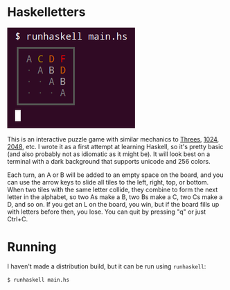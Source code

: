Haskelletters
=============

![screenshot](screenshot.png)

This is an interactive puzzle game with similar mechanics to 
[Threes](http://play.threesgame.com/), [1024](https://1024game.org/),
[2048](https://play2048.co/), etc. I wrote it as a first attempt at learning
Haskell, so it's pretty basic (and also probably not as idiomatic as it might 
be). It will look best on a terminal with a dark background that supports 
unicode and 256 colors.

Each turn, an A or B will be added to an empty space on the board, and you 
can use the arrow keys to slide all tiles to the left, right, top, or bottom.
When two tiles with the same letter collide, they combine to form the next 
letter in the alphabet, so two As make a B, two Bs make a C, two Cs make a D, 
and so on. If you get an L on the board, you win, but if the board fills up
with letters before then, you lose. You can quit by pressing "q" or just 
Ctrl+C.

Running
=======

I haven't made a distribution build, but it can be run using `runhaskell`:

```
$ runhaskell main.hs
```

